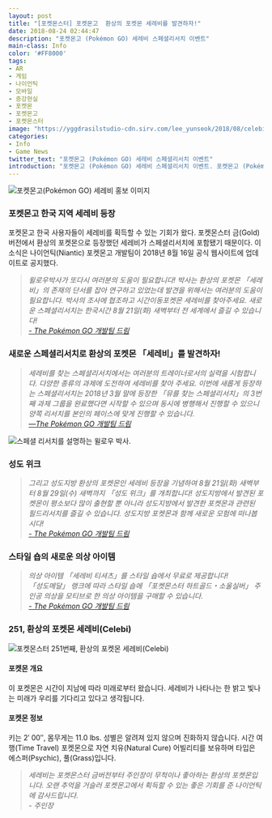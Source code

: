 ```yaml
---
layout: post
title: "[포켓몬스터] 포켓몬고  환상의 포켓몬 세레비를 발견하자!"
date: 2018-08-24 02:44:47
description: "포켓몬고 (Pokémon GO) 세레비 스페셜리서치 이벤트"
main-class: Info
color: '#FF8000'
tags:
- AR
- 게임
- 나이언틱
- 모바일
- 증강현실
- 포켓몬
- 포켓몬고
- 포켓몬스터
image: "https://yggdrasilstudio-cdn.sirv.com/lee_yunseok/2018/08/celebi.webp"
categories:
- Info
- Game News
twitter_text: "포켓몬고 (Pokémon GO) 세레비 스페셜리서치 이벤트"
introduction: "포켓몬고 (Pokémon GO) 세레비 스페셜리서치 이벤트. 포켓몬고 (Pokémon GO) 세레비 스페셜리서치 이벤트. 포켓몬고 한국 지역 세레비 등장. 새로운 스페셜리서치로 환상의 포켓몬 세레비를 발견하자! 세레비를 찾는 스페셜리서치에서는 여러분의 트레이너로서의 실력을 시험합니다. 다양한 종류의 과제에 도전하여 세레비를 찾아 주세요."
---
```


![﻿포켓몬고(Pokémon GO) 세레비 홍보 이미지](https://yggdrasilstudio-cdn.sirv.com/lee_yunseok/2018/08/celebi.webp)

### 포켓몬고 한국 지역 세레비 등장

포켓몬고 한국 사용자들이 세레비를 획득할 수 있는 기회가 왔다. 포켓몬스터 금(Gold) 버전에서 환상의 포켓몬으로 등장했던 세레비가 스페셜리서치에 포함됐기 때문이다. 이 소식은 나이언틱(Niantic) 포켓몬고 개발팀이 2018년 8월 16일 공식 웹사이트에 업데이트로 공지했다.
    
> _윌로우박사가 또다시 여러분의 도움이 필요합니다! 박사는 환상의 포켓몬 「세레비」의 존재의 단서를 잡아 연구하고 있었는데 발견을 위해서는 여러분의 도움이 필요합니다. 박사의 조사에 협조하고 시간이동포켓몬 세레비를 찾아주세요. 새로운 스페셜리서치는 한국시간 8월 21일(화) 새벽부터 전 세계에서 즐길 수 있습니다!<br />[- The Pokémon GO 개발팀 드림﻿](https://pokemongolive.com/post/celebi-research/)_
    
### 새로운 스페셜리서치로 환상의 포켓몬 「세레비」를 발견하자!
    
> _세레비를 찾는 스페셜리서치에서는 여러분의 트레이너로서의 실력을 시험합니다. 다양한 종류의 과제에 도전하여 세레비를 찾아 주세요. 이번에 새롭게 등장하는 스페셜리서치는 2018년 3월 말에 등장한 「뮤를 찾는 스페셜리서치」의 3번째 과제 그룹을 완료했다면 시작할 수 있으며 동시에 병행해서 진행할 수 있으니 양쪽 리서치를 본인의 페이스에 맞게 진행할 수 있습니다.<br />[—The Pokémon GO 개발팀 드림](https://pokemongolive.com/post/celebi-research/)_
    
![스페셜 리서치를 설명하는 윌로우 박사.](https://yggdrasilstudio-cdn.sirv.com/lee_yunseok/2018/08/pokemon_research.webp)
    
### 성도 위크
    
> _그리고 성도지방 환상의 포켓몬인 세레비 등장을 기념하여 8월 21일(화) 새벽부터 8월 29일(수) 새벽까지 「성도 위크」를 개최합니다! 성도지방에서 발견된 포켓몬이 평소보다 많이 출현할 뿐 아니라 성도지방에서 발견한 포켓몬과 관련된 필드리서치를 즐길 수 있습니다. 성도지방 포켓몬과 함께 새로운 모험에 떠나봅시다!<br />[- The Pokémon GO 개발팀 드림](https://pokemongolive.com/post/celebi-research/)_

### 스타일 숍의 새로운 의상 아이템

> _의상 아이템 「세레비 티셔츠」를 스타일 숍에서 무료로 제공합니다!<br />「성도메달」 랭크에 따라 스타일 숍에 「포켓몬스터 하트골드・소울실버」 주인공 의상을 모티브로 한 의상 아이템을 구매할 수 있습니다.<br />[- The Pokémon GO 개발팀 드림](https://pokemongolive.com/post/celebi-research/)_

### 251, 환상의 포켓몬 세레비(Celebi)

![포켓몬스터 251번째, 환상의 포켓몬 세레비(Celebi)](https://yggdrasilstudio-cdn.sirv.com/lee_yunseok/2018/08/pokemon_251_celebi.webp)

#### 포켓몬 개요

이 포켓몬은 시간이 지남에 따라 미래로부터 왔습니다. 세레비가 나타나는 한 밝고 빛나는 미래가 우리를 기다리고 있다고 생각됩니다.
    
#### 포켓몬 정보

키는 2′ 00″, 몸무게는 11.0 lbs. 성별은 알려져 있지 않으며 진화하지 않습니다. 시간 여행(Time Travel) 포켓몬으로 자연 치유(Natural Cure) 어빌리티를 보유하며 타입은 에스퍼(Psychic), 풀(Grass)입니다.
    
> _세레비는 포켓몬스터 금버전부터 주인장이 무척이나 좋아하는 환상의 포켓몬입니다. 오랜 추억을 거슬러 포켓몬고에서 획득할 수 있는 좋은 기회를 준 나이언틱에 감사드립니다.<br />- 주인장_
